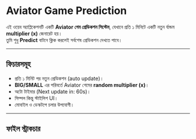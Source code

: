 # Aviator Game Prediction

এই ওয়েব অ্যাপ্লিকেশনটি একটি **Aviator গেম প্রেডিকশন সিস্টেম**, যেখানে প্রতি ১ মিনিটে একটি নতুন র্যান্ডম **multiplier (x)** জেনারেট হয়।  
তুমি শুধু **Predict** বাটনে ক্লিক করলেই সর্বশেষ প্রেডিকশন দেখতে পাবে।

---

## **ফিচারসমূহ**
- প্রতি ১ মিনিট পর নতুন প্রেডিকশন (auto update)।
- **BIG/SMALL** এর পরিবর্তে Aviator গেমের **random multiplier (x)**।
- অটো টাইমার (Next update in: 60s)।
- সিম্পল কিন্তু স্টাইলিশ UI।
- মোবাইল ও ডেস্কটপে চলার উপযোগী।

---

## **ফাইল স্ট্রাকচার**